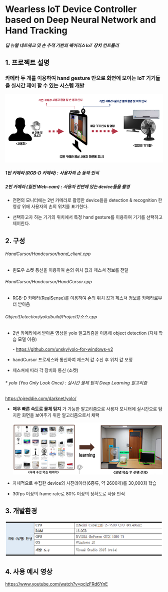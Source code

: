 # Wearless IoT Device Controller based on Deep Neural Network and Hand Tracking

##### 딥 뉴럴 네트워크 및 손 추적 기반의 웨어리스 IoT 장치 컨트롤러



## 1. 프로젝트 설명 

### 카메라 두 개를 이용하여 hand gesture 만으로 화면에 보이는 IoT 기기들을 실시간 제어 할 수 있는 시스템 개발

![system](./images/system.png)

 ##### 1번 카메라 (RGB-D 카메라) : 사용자의 손 동작 인식

 ##### 2번 카메라 (일반 Web-cam) : 사용자 전면에 있는 device들을 촬영

 - 전면의 모니터에는 2번 카메라로 촬영한 device들을 detection & recognition 한 영상 위에 사용자의 손의 위치를 표기한다. 

 - 선택하고자 하는 기기의 위치에서 특정 hand gesture를 이용하여 기기를 선택하고 제어한다. 

## 2. 구성

###### HandCursor/Handcursor/hand_client.cpp 

- 윈도우 소켓 통신을 이용하여 손의 위치 값과 제스쳐 정보를 전달

###### HandCursor/Handcursor/HandCursor.cpp

- RGB-D 카메라(RealSense)를 이용하여 손의 위치 값과 제스쳐 정보를 카메라로부터 받아옴 

###### ObjectDetection/yolo/build/Project1/소스.cpp 

- 2번 카메라에서 받아온 영상을 yolo 알고리즘을 이용해 object detection (자체 학습 모델 이용)

   \-  https://github.com/unsky/yolo-for-windows-v2

- handCursor 프로세스와 통신하여 제스쳐 값 수신 후 위치 값 보정 

- 제스쳐에 따라 각 장치와 통신 (소켓)

######  \* yolo (You Only Look Once) : 실시간 물체 탐지 Deep Learning 알고리즘 
https://pjreddie.com/darknet/yolo/
- **매우 빠른 속도로 물체 탐지** 가 가능한 알고리즘으로 사용자 모니터에 실시간으로 탐지한 화면을 보여주기 위한 알고리즘으로서 채택 

  ![yolo](./images/yolo.png)

- 자체적으로 수집한 device의 사진데이터(6종류, 약 2600개)를 30,000회 학습 
- 30fps 이상의 frame rate로 80% 이상의 정확도로 사물 인식

## 3. 개발환경

![env](./images/env.png)

## 4. 사용 예시 영상 
https://www.youtube.com/watch?v=pcIzFRd6YnE